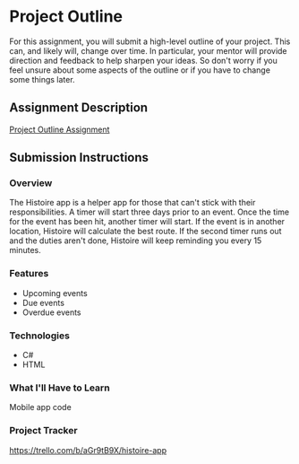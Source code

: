 # Project Outline
For this assignment, you will submit a high-level outline of your project. This can, and likely will, change over time. In particular, your mentor will provide direction and feedback to help sharpen your ideas. So don't worry if you feel unsure about some aspects of the outline or if you have to change some things later.

## Assignment Description
[Project Outline Assignment](https://education.launchcode.org/liftoff/modules/assignments/project-outline)

## Submission Instructions

### Overview
The Histoire app is a helper app for those that can't stick with their responsibilities. A timer will start three days prior to an event. Once the time for the event has been hit, another timer will start. If the event is in another location, Histoire will calculate the best route. If the second timer runs out and the duties aren't done, Histoire will keep reminding you every 15 minutes.
### Features
* Upcoming events
* Due events
* Overdue events
### Technologies
* C#
* HTML
### What I'll Have to Learn
Mobile app code
### Project Tracker
https://trello.com/b/aGr9tB9X/histoire-app
